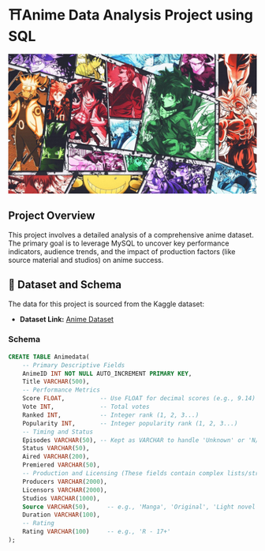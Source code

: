 # ⛩️Anime Data Analysis Project using SQL

![]( https://github.com/AdhavanHero/MY-SQL-Projects/blob/main/Anime_Data_Analysis_Project-using-SQL/wp5104277.jpg )

## Project Overview
This project involves a detailed analysis of a comprehensive anime dataset. The primary goal is to leverage MySQL to uncover key performance indicators, audience trends, and the impact of production factors (like source material and studios) on anime success.

## 💾 Dataset and Schema

The data for this project is sourced from the Kaggle dataset:

- **Dataset Link:** [Anime Dataset](https://www.kaggle.com/datasets/duongtruongbinh/manga-and-anime-dataset)

### Schema
```sql
CREATE TABLE Animedata(
    -- Primary Descriptive Fields
    AnimeID INT NOT NULL AUTO_INCREMENT PRIMARY KEY,
    Title VARCHAR(500),
    -- Performance Metrics
    Score FLOAT,          -- Use FLOAT for decimal scores (e.g., 9.14)
    Vote INT,             -- Total votes
    Ranked INT,           -- Integer rank (1, 2, 3...)
    Popularity INT,       -- Integer popularity rank (1, 2, 3...)
    -- Timing and Status
    Episodes VARCHAR(50), -- Kept as VARCHAR to handle 'Unknown' or 'N/A'
    Status VARCHAR(50),
    Aired VARCHAR(200),
    Premiered VARCHAR(50),
    -- Production and Licensing (These fields contain complex lists/strings, so use large VARCHAR)
    Producers VARCHAR(2000),
    Licensors VARCHAR(2000),
    Studios VARCHAR(1000),
    Source VARCHAR(50),     -- e.g., 'Manga', 'Original', 'Light novel'
    Duration VARCHAR(100),
    -- Rating
    Rating VARCHAR(100)     -- e.g., 'R - 17+'
);
```
